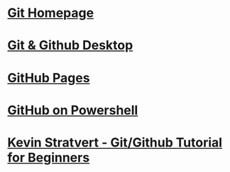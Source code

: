 # [Git Homepage](https://git-scm.com)
# [Git & Github Desktop](https://www.youtube.com/watch?v=8Dd7KRpKeaE)
# [GitHub Pages](https://pages.github.com)
# [GitHub on Powershell](https://powershellisfun.com/2023/06/26/how-to-create-and-use-your-own-powershell-github-repository/)
# [Kevin Stratvert - Git/Github Tutorial for Beginners](https://www.youtube.com/watch?v=tRZGeaHPoaw)

